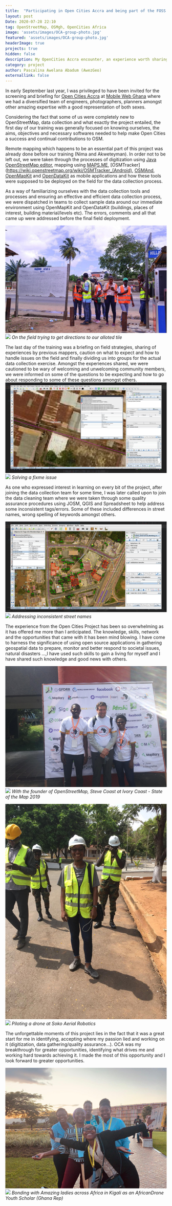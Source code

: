 ```yaml
---
title:  "Participating in Open Cities Accra and being part of the FOSS community"
layout: post
Date: 2020-07-28 22:10
tag: OpenStreetMap, OSMgh, OpenCities Africa
image: 'assets/images/OCA-group-photo.jpg'
featured: 'assets/images/OCA-group-photo.jpg'
headerImage: true
projects: true
hidden: false
description: My OpenCities Accra encounter, an experience worth sharing
category: project
author: Pascalina Awelana Abadum (AwezGeo)
externallink: false
---
```


In early September last year, I was privileged to have been invited for the screening and briefing for [Open Cities Accra](https://opencitiesproject.org/accra/) at [Mobile Web Ghana](https://mobilewebghana.org) where we had a diversified team of engineers, photographers, planners amongst other amazing expertise with a good representation of both sexes.

Considering the fact that some of us were completely new to OpenStreetMap, data collection and what exactly the project entailed,  the first day of our training was generally focused on knowing ourselves, the aims, objectives and necessary softwares needed to help make Open Cities a success and continual contributions to OSM.

Remote mapping which happens to be an essential part of this project was already done before our training (Nima and Akweteyman). In order not to be left out, we were taken through the processes of digitization using [Java OpenStreetMap editor](https://josm.openstreetmap.de/),  mapping using [MAPS.ME](https://maps.me/#gsc.tab), [OSMTracker](https://wiki.openstreetmap.org/wiki/OSMTracker_(Android), [OSMAnd](https://osmand.net), [OpenMapKit](http://openmapkit.org/) and [OpenDataKit](https://opendatakit.org/) as mobile applications and how these tools were supposed to be deployed on the field for the data collection process.

As a way of familiarizing ourselves with the data collection tools and processes and ensuring an effective and efficient data collection process, we were dispatched in teams to collect sample data around our immediate environment using OpenMapKit and OpenDataKit (buildings, places of interest, building material/levels etc). The errors, comments and all that came up were addressed before the final field deployment.

![](/assets/images/field-day.jpg)
<img class="image" src= "(/assets/images/field-day.jpg)">
*On the field trying to get directions to our alloted tile*

The last day of the training was a briefing on field strategies, sharing of experiences by previous mappers, caution on what to expect and how to handle issues on the field and finally dividing us into groups for the actual data collection exercise. Amongst the experiences shared, we were cautioned to be wary of welcoming and unwelcoming community members, we were informed on some of the questions to be expecting and how to go about responding to some of these questions amongst others.                                                                                                        
![](/assets/images/addressing-a-fixme.png)
<img class="image" src= "(/assets/images/addressing-a-fixme.png)">
*Solving a fixme issue*                    

As one who expressed interest in learning on every bit of the project, after joining the data collection team for some time, I was later called upon to join the data cleaning team where we were taken through some quality assurance procedures using JOSM, QGIS and Spreadsheet to help address some inconsistent tags/errors.  Some of these included differences in street names, wrong spelling of keywords amongst others.


![](/assets/images/verifying-street-names-from-one-of-the-mappers.png)
<img class="image" src= "(/assets/images/verifying-street-names-from-one-of-the-mappers)">
*Addressing inconsistent street names*

The experience from the Open Cities Project has been so overwhelming as it has offered me more than I anticipated. The knowledge, skills, network and the opportunities that came with it has been mind blowing.  I have come to harness the significance of using open source applications in gathering geospatial data to prepare, monitor and better respond to societal issues, natural disasters …,I have used such skills to gain a living for myself and I have shared such knowledge and good news with others. 

![](/assets/images/state-of-the-map-africa-2018.jpeg)
<img class="image" src= "(/assets/images/state-of-the-map-africa-2018.jpeg)">
*With the founder of OpenStreetMap, Steve Coast at Ivory Coast - State of the Map 2019*

![](/assets/images/drone-piloting-training-soko.jpeg)
<img class="image" src= "(/assets/images/drone-piloting-training-soko.jpeg)">
 *Piloting a drone at Soko Aerial Robotics*

The unforgettable moments of this project lies in the fact that it was a great start for me in identifying, accepting where my passion lied and working on it (digitization, data gathering/quality assurance…). OCA was my breakthrough for greater opportunities, identifying what drives me and working hard towards achieving it. I made the most of this opportunity and I look forward to greater opportunities.

![](/assets/images/africandroneforum-2020.jpeg)
<img class="image" src= "(/assets/images/africandroneforum-2020.jpeg)">
 *Bonding with Amazing ladies across Africa in Kigali as an AfricanDrone Youth Scholar (Ghana Rep)*

